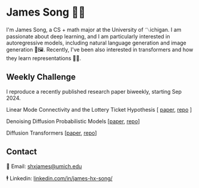 # James Song 🚀🤖

I'm James Song, a CS + math major at the University of 〽️ichigan. I am passionate about deep learning, and I am particularly interested in autoregressive models, including natural language generation and image generation 📝🖼️. Recently, I've been also interested in transformers and how they learn representations 🔄🧠.

## Weekly Challenge
I reproduce a recently published research paper biweekly, starting Sep 2024. 

Linear Mode Connectivity and the Lottery Ticket Hypothesis [ [paper](https://arxiv.org/abs/1912.05671), [repo](https://github.com/james-hx-song/lmc-transformers) ]

Denoising Diffusion Probabilistic Models [[paper](https://arxiv.org/pdf/2006.11239), [repo](https://github.com/james-hx-song/DDPM)]

Diffusion Transformers [[paper](https://arxiv.org/pdf/2410.05258), [repo](https://github.com/james-hx-song/DiffXformer)]

## Contact
📧 Email: shxjames@umich.edu

🕴️ Linkedin: [linkedin.com/in/james-hx-song/](https://www.linkedin.com/in/james-hx-song/)

